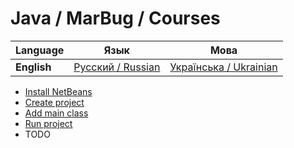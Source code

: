 # Java / MarBug / Courses

| Language | Язык | Мова |
| -------- | ---- | ---- |
| **English** | [Русский / Russian](README.ru.md) | [Українська / Ukrainian](README.uk.md) |

* [Install NetBeans](netbeans/install/README.md)
* [Create project](netbeans/create-project/README.md)
* [Add main class](netbeans/add-main-class/README.md)
* [Run project](netbeans/run-project/README.md)
* TODO
